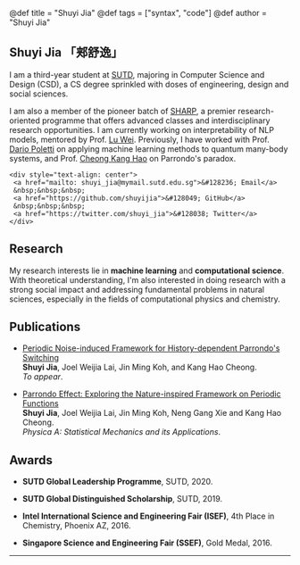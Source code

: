@def title = "Shuyi Jia"
@def tags = ["syntax", "code"]
@def author = "Shuyi Jia"

## Shuyi Jia 「郏舒逸」

I am a third-year student at [SUTD](https://www.sutd.edu.sg),
majoring in Computer Science and Design (CSD), a CS degree sprinkled with
doses of engineering, design and social sciences.

I am also a member of the pioneer batch of [SHARP](https://www.sutd.edu.sg/SHARP), a premier
research-oriented programme that offers advanced classes and
interdisciplinary research opportunities. I am currently working on
interpretability of NLP models, mentored by Prof. [Lu Wei](https://scholar.google.com/citations?user=n41KN9AAAAAJ&hl=en&oi=ao).
Previously, I have worked with Prof. [Dario Poletti](https://scholar.google.com/citations?user=Kr25TGUAAAAJ&hl=en&oi=ao) on applying machine learning methods to quantum many-body systems,
and Prof. [Cheong Kang Hao](https://scholar.google.com/citations?hl=en&user=neaUULMAAAAJ&view_op=list_works&sortby=pubdate) on Parrondo's paradox.

~~~
<div style="text-align: center">
 <a href="mailto: shuyi_jia@mymail.sutd.edu.sg">&#128236; Email</a>
 &nbsp;&nbsp;&nbsp;
 <a href="https://github.com/shuyijia">&#128049; GitHub</a>
 &nbsp;&nbsp;&nbsp;
 <a href="https://twitter.com/shuyi_jia">&#128038; Twitter</a>
</div>
~~~

## Research

My research interests lie in **machine learning** and **computational science**.
With theoretical understanding, I'm also interested in doing research with a strong social impact
and addressing fundamental problems in natural sciences, especially in the fields of computational physics and chemistry.

## Publications

- [Periodic Noise-induced Framework for History-dependent Parrondo's Switching]()\
  **Shuyi Jia**, Joel Weijia Lai, Jin Ming Koh, and Kang Hao Cheong.\
  *To appear*.

- [Parrondo Effect: Exploring the Nature-inspired Framework on Periodic Functions](https://www.sciencedirect.com/science/article/pii/S0378437120303538?casa_token=5DQG5grmWfMAAAAA:ArgjoCsbwLrx59lhy0G4tLPsbPm2QGfRtoKR4vTQxaE0dzDt706tALfGngUNZYS-w9fZrxNDTbjLRw)\
  **Shuyi Jia**, Joel Weijia Lai, Jin Ming Koh, Neng Gang Xie and Kang Hao Cheong.\
  *Physica A: Statistical Mechanics and its Applications*.

## Awards

- **SUTD Global Leadership Programme**, SUTD, 2020.

- **SUTD Global Distinguished Scholarship**, SUTD, 2019.

- **Intel International Science and Engineering Fair (ISEF)**, 4th Place in Chemistry, Phoenix AZ, 2016.

- **Singapore Science and Engineering Fair (SSEF)**, Gold Medal, 2016.

***